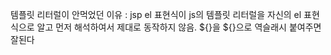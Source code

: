 템플릿 리터럴이 안먹었던 이유 : jsp el 표현식이 js의 템플릿 리터럴을 자신의 el 표현식으로 알고 먼저 해석하여서 제대로 동작하지 않음. ${}을 \${}으로 역슬래시 붙여주면 잘된다
 

